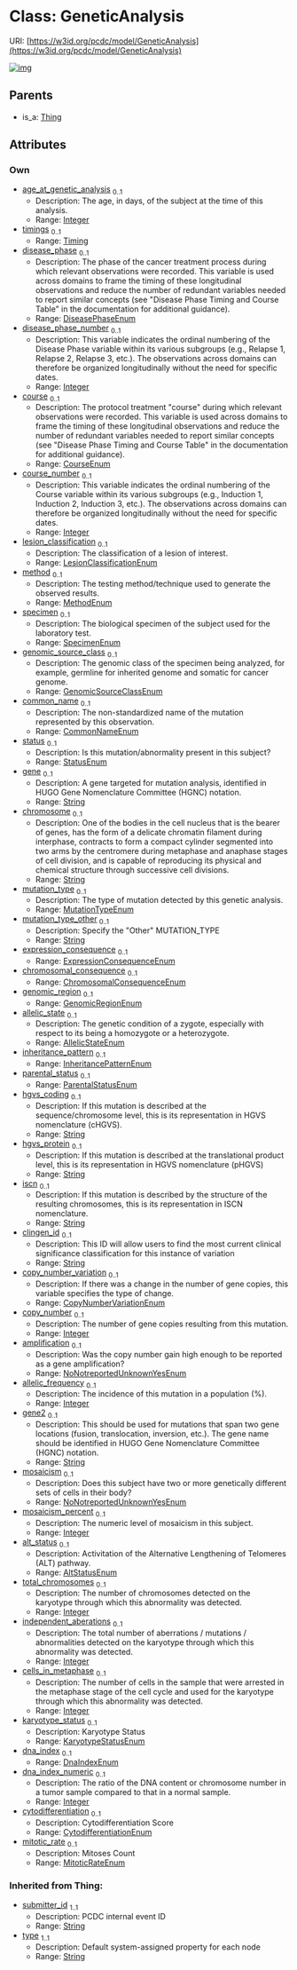 
# Class: GeneticAnalysis




URI: [https://w3id.org/pcdc/model/GeneticAnalysis](https://w3id.org/pcdc/model/GeneticAnalysis)


[![img](https://yuml.me/diagram/nofunky;dir:TB/class/[Timing],[Thing],[Timing]<timings%200..1-++[GeneticAnalysis&#124;age_at_genetic_analysis:integer%20%3F;disease_phase:DiseasePhaseEnum%20%3F;disease_phase_number:integer%20%3F;course:CourseEnum%20%3F;course_number:integer%20%3F;lesion_classification:LesionClassificationEnum%20%3F;method:MethodEnum%20%3F;specimen:SpecimenEnum%20%3F;genomic_source_class:GenomicSourceClassEnum%20%3F;common_name:CommonNameEnum%20%3F;status:StatusEnum%20%3F;gene:string%20%3F;chromosome:string%20%3F;mutation_type:MutationTypeEnum%20%3F;mutation_type_other:string%20%3F;expression_consequence:ExpressionConsequenceEnum%20%3F;chromosomal_consequence:ChromosomalConsequenceEnum%20%3F;genomic_region:GenomicRegionEnum%20%3F;allelic_state:AllelicStateEnum%20%3F;inheritance_pattern:InheritancePatternEnum%20%3F;parental_status:ParentalStatusEnum%20%3F;hgvs_coding:string%20%3F;hgvs_protein:string%20%3F;iscn:string%20%3F;clingen_id:string%20%3F;copy_number_variation:CopyNumberVariationEnum%20%3F;copy_number:integer%20%3F;amplification:NoNotreportedUnknownYesEnum%20%3F;allelic_frequency:integer%20%3F;gene2:string%20%3F;mosaicism:NoNotreportedUnknownYesEnum%20%3F;mosaicism_percent:integer%20%3F;alt_status:AltStatusEnum%20%3F;total_chromosomes:integer%20%3F;independent_aberations:integer%20%3F;cells_in_metaphase:integer%20%3F;karyotype_status:KaryotypeStatusEnum%20%3F;dna_index:DnaIndexEnum%20%3F;dna_index_numeric:integer%20%3F;cytodifferentiation:CytodifferentiationEnum%20%3F;mitotic_rate:MitoticRateEnum%20%3F;submitter_id(i):string;type(i):string],[Thing]^-[GeneticAnalysis])](https://yuml.me/diagram/nofunky;dir:TB/class/[Timing],[Thing],[Timing]<timings%200..1-++[GeneticAnalysis&#124;age_at_genetic_analysis:integer%20%3F;disease_phase:DiseasePhaseEnum%20%3F;disease_phase_number:integer%20%3F;course:CourseEnum%20%3F;course_number:integer%20%3F;lesion_classification:LesionClassificationEnum%20%3F;method:MethodEnum%20%3F;specimen:SpecimenEnum%20%3F;genomic_source_class:GenomicSourceClassEnum%20%3F;common_name:CommonNameEnum%20%3F;status:StatusEnum%20%3F;gene:string%20%3F;chromosome:string%20%3F;mutation_type:MutationTypeEnum%20%3F;mutation_type_other:string%20%3F;expression_consequence:ExpressionConsequenceEnum%20%3F;chromosomal_consequence:ChromosomalConsequenceEnum%20%3F;genomic_region:GenomicRegionEnum%20%3F;allelic_state:AllelicStateEnum%20%3F;inheritance_pattern:InheritancePatternEnum%20%3F;parental_status:ParentalStatusEnum%20%3F;hgvs_coding:string%20%3F;hgvs_protein:string%20%3F;iscn:string%20%3F;clingen_id:string%20%3F;copy_number_variation:CopyNumberVariationEnum%20%3F;copy_number:integer%20%3F;amplification:NoNotreportedUnknownYesEnum%20%3F;allelic_frequency:integer%20%3F;gene2:string%20%3F;mosaicism:NoNotreportedUnknownYesEnum%20%3F;mosaicism_percent:integer%20%3F;alt_status:AltStatusEnum%20%3F;total_chromosomes:integer%20%3F;independent_aberations:integer%20%3F;cells_in_metaphase:integer%20%3F;karyotype_status:KaryotypeStatusEnum%20%3F;dna_index:DnaIndexEnum%20%3F;dna_index_numeric:integer%20%3F;cytodifferentiation:CytodifferentiationEnum%20%3F;mitotic_rate:MitoticRateEnum%20%3F;submitter_id(i):string;type(i):string],[Thing]^-[GeneticAnalysis])

## Parents

 *  is_a: [Thing](Thing.md)

## Attributes


### Own

 * [age_at_genetic_analysis](age_at_genetic_analysis.md)  <sub>0..1</sub>
     * Description: The age, in days, of the subject at the time of this analysis.
     * Range: [Integer](types/Integer.md)
 * [timings](timings.md)  <sub>0..1</sub>
     * Range: [Timing](Timing.md)
 * [disease_phase](disease_phase.md)  <sub>0..1</sub>
     * Description: The phase of the cancer treatment process during which relevant observations were recorded. This variable is used across domains to frame the timing of these longitudinal observations and reduce the number of redundant variables needed to report similar concepts (see "Disease Phase Timing and Course Table" in the documentation for additional guidance).
     * Range: [DiseasePhaseEnum](DiseasePhaseEnum.md)
 * [disease_phase_number](disease_phase_number.md)  <sub>0..1</sub>
     * Description: This variable indicates the ordinal numbering of the Disease Phase variable within its various subgroups (e.g., Relapse 1, Relapse 2, Relapse 3, etc.). The observations across domains can therefore be organized longitudinally without the need for specific dates.
     * Range: [Integer](types/Integer.md)
 * [course](course.md)  <sub>0..1</sub>
     * Description: The protocol treatment "course" during which relevant observations were recorded. This variable is used across domains to frame the timing of these longitudinal observations and reduce the number of redundant variables needed to report similar concepts (see "Disease Phase Timing and Course Table" in the documentation for additional guidance).
     * Range: [CourseEnum](CourseEnum.md)
 * [course_number](course_number.md)  <sub>0..1</sub>
     * Description: This variable indicates the ordinal numbering of the Course variable within its various subgroups (e.g., Induction 1, Induction 2, Induction 3, etc.). The observations across domains can therefore be organized longitudinally without the need for specific dates.
     * Range: [Integer](types/Integer.md)
 * [lesion_classification](lesion_classification.md)  <sub>0..1</sub>
     * Description: The classification of a lesion of interest.
     * Range: [LesionClassificationEnum](LesionClassificationEnum.md)
 * [method](method.md)  <sub>0..1</sub>
     * Description: The testing method/technique used to generate the observed results.
     * Range: [MethodEnum](MethodEnum.md)
 * [specimen](specimen.md)  <sub>0..1</sub>
     * Description: The biological specimen of the subject used for the laboratory test. 
     * Range: [SpecimenEnum](SpecimenEnum.md)
 * [genomic_source_class](genomic_source_class.md)  <sub>0..1</sub>
     * Description: The genomic class of the specimen being analyzed, for example, germline for inherited genome and somatic for cancer genome.
     * Range: [GenomicSourceClassEnum](GenomicSourceClassEnum.md)
 * [common_name](common_name.md)  <sub>0..1</sub>
     * Description: The non-standardized name of the mutation represented by this observation.
     * Range: [CommonNameEnum](CommonNameEnum.md)
 * [status](status.md)  <sub>0..1</sub>
     * Description: Is this mutation/abnormality present in this subject?
     * Range: [StatusEnum](StatusEnum.md)
 * [gene](gene.md)  <sub>0..1</sub>
     * Description: A gene targeted for mutation analysis, identified in HUGO Gene Nomenclature Committee (HGNC) notation.
     * Range: [String](types/String.md)
 * [chromosome](chromosome.md)  <sub>0..1</sub>
     * Description: One of the bodies in the cell nucleus that is the bearer of genes, has the form of a delicate chromatin filament during interphase, contracts to form a compact cylinder segmented into two arms by the centromere during metaphase and anaphase stages of cell division, and is capable of reproducing its physical and chemical structure through successive cell divisions.
     * Range: [String](types/String.md)
 * [mutation_type](mutation_type.md)  <sub>0..1</sub>
     * Description: The type of mutation detected by this genetic analysis.
     * Range: [MutationTypeEnum](MutationTypeEnum.md)
 * [mutation_type_other](mutation_type_other.md)  <sub>0..1</sub>
     * Description: Specify the "Other" MUTATION_TYPE
     * Range: [String](types/String.md)
 * [expression_consequence](expression_consequence.md)  <sub>0..1</sub>
     * Range: [ExpressionConsequenceEnum](ExpressionConsequenceEnum.md)
 * [chromosomal_consequence](chromosomal_consequence.md)  <sub>0..1</sub>
     * Range: [ChromosomalConsequenceEnum](ChromosomalConsequenceEnum.md)
 * [genomic_region](genomic_region.md)  <sub>0..1</sub>
     * Range: [GenomicRegionEnum](GenomicRegionEnum.md)
 * [allelic_state](allelic_state.md)  <sub>0..1</sub>
     * Description: The genetic condition of a zygote, especially with respect to its being a homozygote or a heterozygote.
     * Range: [AllelicStateEnum](AllelicStateEnum.md)
 * [inheritance_pattern](inheritance_pattern.md)  <sub>0..1</sub>
     * Range: [InheritancePatternEnum](InheritancePatternEnum.md)
 * [parental_status](parental_status.md)  <sub>0..1</sub>
     * Range: [ParentalStatusEnum](ParentalStatusEnum.md)
 * [hgvs_coding](hgvs_coding.md)  <sub>0..1</sub>
     * Description: If this mutation is described at the sequence/chromosome level, this is its representation in HGVS nomenclature (cHGVS).
     * Range: [String](types/String.md)
 * [hgvs_protein](hgvs_protein.md)  <sub>0..1</sub>
     * Description: If this mutation is described at the translational product level, this is its representation in HGVS nomenclature (pHGVS)
     * Range: [String](types/String.md)
 * [iscn](iscn.md)  <sub>0..1</sub>
     * Description: If this mutation is described by the structure of the resulting chromosomes, this is its representation in ISCN nomenclature.
     * Range: [String](types/String.md)
 * [clingen_id](clingen_id.md)  <sub>0..1</sub>
     * Description: This ID will allow users to find the most current clinical significance classification for this instance of variation
     * Range: [String](types/String.md)
 * [copy_number_variation](copy_number_variation.md)  <sub>0..1</sub>
     * Description: If there was a change in the number of gene copies, this variable specifies the type of change.
     * Range: [CopyNumberVariationEnum](CopyNumberVariationEnum.md)
 * [copy_number](copy_number.md)  <sub>0..1</sub>
     * Description: The number of gene copies resulting from this mutation.
     * Range: [Integer](types/Integer.md)
 * [amplification](amplification.md)  <sub>0..1</sub>
     * Description: Was the copy number gain high enough to be reported as a gene amplification?
     * Range: [NoNotreportedUnknownYesEnum](NoNotreportedUnknownYesEnum.md)
 * [allelic_frequency](allelic_frequency.md)  <sub>0..1</sub>
     * Description: The incidence of this mutation in a population (%).
     * Range: [Integer](types/Integer.md)
 * [gene2](gene2.md)  <sub>0..1</sub>
     * Description: This should be used for mutations that span two gene locations (fusion, translocation, inversion, etc.). The gene name should be identified in HUGO Gene Nomenclature Committee (HGNC) notation.
     * Range: [String](types/String.md)
 * [mosaicism](mosaicism.md)  <sub>0..1</sub>
     * Description: Does this subject have two or more genetically different sets of cells in their body?
     * Range: [NoNotreportedUnknownYesEnum](NoNotreportedUnknownYesEnum.md)
 * [mosaicism_percent](mosaicism_percent.md)  <sub>0..1</sub>
     * Description: The numeric level of mosaicism in this subject.
     * Range: [Integer](types/Integer.md)
 * [alt_status](alt_status.md)  <sub>0..1</sub>
     * Description: Activitation of the Alternative Lengthening of Telomeres (ALT) pathway.
     * Range: [AltStatusEnum](AltStatusEnum.md)
 * [total_chromosomes](total_chromosomes.md)  <sub>0..1</sub>
     * Description: The number of chromosomes detected on the karyotype through which this abnormality was detected.
     * Range: [Integer](types/Integer.md)
 * [independent_aberations](independent_aberations.md)  <sub>0..1</sub>
     * Description: The total number of aberrations / mutations / abnormalities detected on the karyotype through which this abnormality was detected.
     * Range: [Integer](types/Integer.md)
 * [cells_in_metaphase](cells_in_metaphase.md)  <sub>0..1</sub>
     * Description: The number of cells in the sample that were arrested in the metaphase stage of the cell cycle and used for the karyotype through which this abnormality was detected.
     * Range: [Integer](types/Integer.md)
 * [karyotype_status](karyotype_status.md)  <sub>0..1</sub>
     * Description: Karyotype Status
     * Range: [KaryotypeStatusEnum](KaryotypeStatusEnum.md)
 * [dna_index](dna_index.md)  <sub>0..1</sub>
     * Range: [DnaIndexEnum](DnaIndexEnum.md)
 * [dna_index_numeric](dna_index_numeric.md)  <sub>0..1</sub>
     * Description: The ratio of the DNA content or chromosome number in a tumor sample compared to that in a normal sample.
     * Range: [Integer](types/Integer.md)
 * [cytodifferentiation](cytodifferentiation.md)  <sub>0..1</sub>
     * Description: Cytodifferentiation Score
     * Range: [CytodifferentiationEnum](CytodifferentiationEnum.md)
 * [mitotic_rate](mitotic_rate.md)  <sub>0..1</sub>
     * Description: Mitoses Count
     * Range: [MitoticRateEnum](MitoticRateEnum.md)

### Inherited from Thing:

 * [submitter_id](submitter_id.md)  <sub>1..1</sub>
     * Description: PCDC internal event ID
     * Range: [String](types/String.md)
 * [type](type.md)  <sub>1..1</sub>
     * Description: Default system-assigned property for each node
     * Range: [String](types/String.md)
